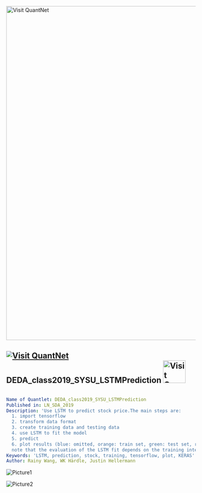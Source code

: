 [<img src="https://github.com/QuantLet/Styleguide-and-FAQ/blob/master/pictures/banner.png" width="888" alt="Visit QuantNet">](http://quantlet.de/)

## [<img src="https://github.com/QuantLet/Styleguide-and-FAQ/blob/master/pictures/qloqo.png" alt="Visit QuantNet">](http://quantlet.de/) **DEDA_class2019_SYSU_LSTMPrediction** [<img src="https://github.com/QuantLet/Styleguide-and-FAQ/blob/master/pictures/QN2.png" width="60" alt="Visit QuantNet 2.0">](http://quantlet.de/)

```yaml

Name of Quantlet: DEDA_class2019_SYSU_LSTMPrediction
Published in: LN_SDA_2019
Description: 'Use LSTM to predict stock price.The main steps are:
  1. import tensorflow 
  2. transform data format 
  3. create training data and testing data 
  4. use LSTM to fit the model 
  5. predict
  6. plot results (blue: omitted, orange: train set, green: test set, red: prediction)
  note that the evaluation of the LSTM fit depends on the training interval. For fun we trained from the "future" in the 2nd train valley plot.'
Keywords: 'LSTM, prediction, stock, training, tensorflow, plot, KERAS'
Author: Rainy Wang, WK Härdle, Justin Hellermann

```

![Picture1](DEDA_class2019_LSTM_Train_Peak.png)

![Picture2](DEDA_class2019_LSTM_Train_Valley.png)
